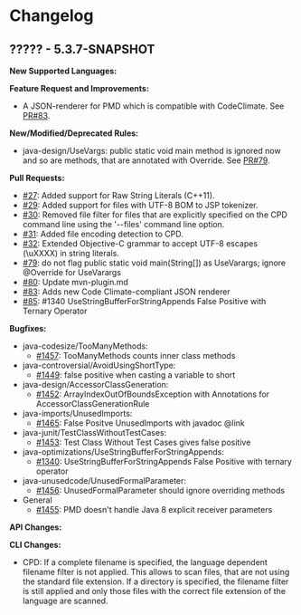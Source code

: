 # Changelog

## ????? - 5.3.7-SNAPSHOT

**New Supported Languages:**

**Feature Request and Improvements:**

*   A JSON-renderer for PMD which is compatible with CodeClimate. See [PR#83](https://github.com/pmd/pmd/pull/83).

**New/Modified/Deprecated Rules:**

*   java-design/UseVargs: public static void main method is ignored now and so are methods, that are annotated
    with Override. See [PR#79](https://github.com/pmd/pmd/pull/79).

**Pull Requests:**

*   [#27](https://github.com/adangel/pmd/pull/27): Added support for Raw String Literals (C++11).
*   [#29](https://github.com/adangel/pmd/pull/29): Added support for files with UTF-8 BOM to JSP tokenizer.
*   [#30](https://github.com/adangel/pmd/pull/30): Removed file filter for files that are explicitly specified on the CPD command line using the '--files' command line option.
*   [#31](https://github.com/adangel/pmd/pull/31): Added file encoding detection to CPD.
*   [#32](https://github.com/adangel/pmd/pull/32): Extended Objective-C grammar to accept UTF-8 escapes (\uXXXX) in string literals.
*   [#79](https://github.com/pmd/pmd/pull/79): do not flag public static void main(String[]) as UseVarargs; ignore @Override for UseVarargs
*   [#80](https://github.com/pmd/pmd/pull/80): Update mvn-plugin.md
*   [#83](https://github.com/pmd/pmd/pull/83): Adds new Code Climate-compliant JSON renderer
*   [#85](https://github.com/pmd/pmd/pull/85): #1340 UseStringBufferForStringAppends False Positive with Ternary Operator

**Bugfixes:**

*   java-codesize/TooManyMethods:
    *   [#1457](https://sourceforge.net/p/pmd/bugs/1457/): TooManyMethods counts inner class methods
*   java-controversial/AvoidUsingShortType:
    *   [#1449](https://sourceforge.net/p/pmd/bugs/1449/): false positive when casting a variable to short
*   java-design/AccessorClassGeneration:
    *   [#1452](https://sourceforge.net/p/pmd/bugs/1452/): ArrayIndexOutOfBoundsException with Annotations for AccessorClassGenerationRule
*   java-imports/UnusedImports:
    *   [#1465](https://sourceforge.net/p/pmd/bugs/1465/): False Positve UnusedImports with javadoc @link
*   java-junit/TestClassWithoutTestCases:
    *   [#1453](https://sourceforge.net/p/pmd/bugs/1453/): Test Class Without Test Cases gives false positive
*   java-optimizations/UseStringBufferForStringAppends:
    *   [#1340](https://sourceforge.net/p/pmd/bugs/1340/): UseStringBufferForStringAppends False Positive with ternary operator
*   java-unusedcode/UnusedFormalParameter:
    *   [#1456](https://sourceforge.net/p/pmd/bugs/1456/): UnusedFormalParameter should ignore overriding methods
*   General
    *   [#1455](https://sourceforge.net/p/pmd/bugs/1455/): PMD doesn't handle Java 8 explicit receiver parameters

**API Changes:**

**CLI Changes:**

*   CPD: If a complete filename is specified, the language dependent filename filter is not applied. This allows
    to scan files, that are not using the standard file extension. If a directory is specified, the filename filter
    is still applied and only those files with the correct file extension of the language are scanned.
